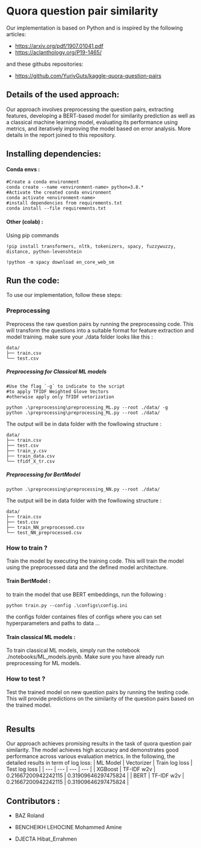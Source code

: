 # Quora question pair similarity


Our implementation is based on Python and is inspired by the following articles:

- https://arxiv.org/pdf/1907.01041.pdf
- https://aclanthology.org/P19-1465/

and these githubs repositories: 
- https://github.com/YuriyGuts/kaggle-quora-question-pairs

## Details of the used approach:
Our approach involves preprocessing the question pairs, extracting features, developing a BERT-based model for similarity prediction as well as a classical machine learning model, evaluating its performance using metrics, and iteratively improving the model based on error analysis. More details in the report joined to this repository.

## Installing dependencies:

#### Conda envs : 

````
#Create a conda environment
conda create --name <environment-name> python=3.8.* 
#Activate the created conda environment
conda activate <environment-name>
#install dependencies from requirements.txt 
conda install --file requirements.txt

 ```` 
#### Other (colab) : 
Using pip commands 

````
!pip install transformers, nltk, tokenizers, spacy, fuzzywuzzy, distance, python-levenshtein

!python -m spacy download en_core_web_sm

 ```` 
 
## Run the code:
To use our implementation, follow these steps:
### Preprocessing 
Preprocess the raw question pairs by running the preprocessing code. This will transform the questions into a suitable format for feature extraction and model training. make sure your ./data folder looks like this : 

````
data/
├── train.csv
└── test.csv
 ````

##### Preprocessing for Classical ML models 

````
#Use the flag `-g` to indicate to the script 
#to apply TFIDF Weighted Glove Vectors 
#otherwise apply only TFIDF vetorization

python .\preprocessing\preprocessing_ML.py --root ./data/ -g
python .\preprocessing\preprocessing_ML.py --root ./data/
````
The output will be in data folder with the fowllowing structure : 

````
data/
├── train.csv
├── test.csv
├── train_y.csv
├── train_data.csv
└── tfidf_X_tr.csv
````

##### Preprocessing for BertModel 

````
python .\preprocessing\preprocessing_NN.py --root ./data/ 

````
The output will be in data folder with the fowllowing structure :  

````
data/
├── train.csv
├── test.csv
├── train_NN_preprocessed.csv
└── test_NN_preprocessed.csv
````

### How to train ?
Train the model by executing the training code. This will train the model using the preprocessed data and the defined model architecture. 

#### Train BertModel : 
to train the model that use BERT embeddings, run the following :

````
python train.py --config .\configs\config.ini
````

the configs folder containes files of configs where you can set hyperparameters and paths to data ...

#### Train classical ML models : 
To train classical ML models, simply run the notebook ./notebooks/ML_models.ipynb. 
Make sure you have already run preprocessing for ML models. 



### How to test ?
Test the trained model on new question pairs by running the testing code. This will provide predictions on the similarity of the question pairs based on the trained model.
 ````

 ````
 
## Results
Our approach achieves promising results in the task of quora question pair similarity. The model achieves high accuracy and demonstrates good performance across various evaluation metrics. In the following, the detailed results in term of log loss: 
| ML Model | Vectorizer | Train log loss | Test log loss |
| --- | --- | --- | --- |
| XGBoost | TF-IDF w2v | 0.21667200942242115 | 0.31909646297475824 |
| BERT | TF-IDF w2v | 0.21667200942242115 | 0.31909646297475824 |
## Contributors :
  - BAZ Roland

  - BENCHEIKH LEHOCINE Mohammed Amine
  
  - DJECTA Hibat_Errahmen

  


